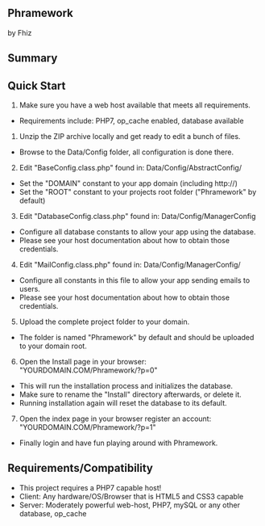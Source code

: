 Phramework
---
by Fhiz<br>

Summary
---


Quick Start
---

1. Make sure you have a web host available that meets all requirements.
* Requirements include: PHP7, op_cache enabled, database available

1. Unzip the ZIP archive locally and get ready to edit a bunch of files.
* Browse to the Data/Config folder, all configuration is done there.

2. Edit "BaseConfig.class.php" found in: Data/Config/AbstractConfig/
* Set the "DOMAIN" constant to your app domain (including http://)
* Set the "ROOT" constant to your projects root folder ("Phramework" by default)

3. Edit "DatabaseConfig.class.php" found in: Data/Config/ManagerConfig
* Configure all database constants to allow your app using the database.
* Please see your host documentation about how to obtain those credentials.

4. Edit "MailConfig.class.php" found in: Data/Config/ManagerConfig/
* Configure all constants in this file to allow your app sending emails to users.
* Please see your host documentation about how to obtain those credentials.

5. Upload the complete project folder to your domain.
* The folder is named "Phramework" by default and should be uploaded to your domain root.

6. Open the Install page in your browser: "YOURDOMAIN.COM/Phramework/?p=0"
* This will run the installation process and initializes the database.
* Make sure to rename the "Install" directory afterwards, or delete it.
* Running installation again will reset the database to its default.

7. Open the index page in your browser register an account: "YOURDOMAIN.COM/Phramework/?p=1"
* Finally login and have fun playing around with Phramework.

Requirements/Compatibility
---
* This project requires a PHP7 capable host!
* Client: Any hardware/OS/Browser that is HTML5 and CSS3 capable
* Server: Moderately powerful web-host, PHP7, mySQL or any other database, op_cache